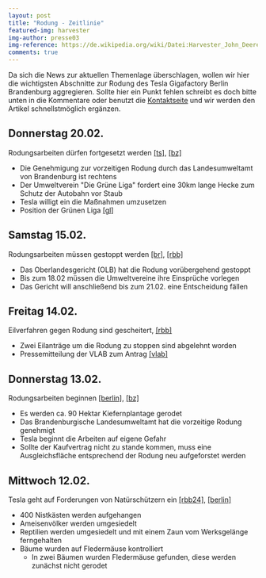 ```yaml
---
layout: post
title: "Rodung - Zeitlinie"
featured-img: harvester
img-author: presse03
img-reference: https://de.wikipedia.org/wiki/Datei:Harvester_John_Deere_1170E.JPG
comments: true
---
```


Da sich die News zur aktuellen Themenlage überschlagen, wollen wir hier die wichtigsten 
Abschnitte zur Rodung des Tesla Gigafactory Berlin Brandenburg aggregieren. 
Sollte hier ein Punkt fehlen schreibt es doch bitte unten in die Kommentare oder benutzt die [Kontaktseite](/contact) 
und wir werden den Artikel schnellstmöglich ergänzen.

## Donnerstag 20.02.

Rodungsarbeiten dürfen fortgesetzt werden [[ts]][3], [[bz]][11]

* Die Genehmigung zur vorzeitigen Rodung durch das Landesumweltamt von Brandenburg ist rechtens
* Der Umweltverein "Die Grüne Liga" fordert eine 30km lange Hecke zum Schutz der Autobahn vor Staub
* Tesla willigt ein die Maßnahmen umzusetzen
* Position der Grünen Liga [[gl]][9]

## Samstag 15.02.

Rodungsarbeiten müssen gestoppt werden [[br]][2], [[rbb]][8]

* Das Oberlandesgericht (OLB) hat die Rodung vorübergehend gestoppt 
* Bis zum 18.02 müssen die Umweltvereine ihre Einsprüche vorlegen 
* Das Gericht will anschließend bis zum 21.02. eine Entscheidung fällen

## Freitag 14.02.

Eilverfahren gegen Rodung sind gescheitert, [[rbb]][1]

* Zwei Eilanträge um die Rodung zu stoppen sind abgelehnt worden 
* Pressemitteilung der VLAB zum Antrag [[vlab]][10]

## Donnerstag 13.02.

Rodungsarbeiten beginnen [[berlin]][7], [[bz]][4]

* Es werden ca. 90 Hektar Kiefernplantage gerodet 
* Das Brandenburgische Landesumweltamt hat die vorzeitige Rodung genehmigt
* Tesla beginnt die Arbeiten auf eigene Gefahr
* Sollte der Kaufvertrag nicht zu stande kommen, muss eine Ausgleichsfläche entsprechend der Rodung neu aufgeforstet werden

## Mittwoch 12.02.

Tesla geht auf Forderungen von Natürschützern ein [[rbb24]][5], [[berlin]][6]

* 400 Nistkästen werden aufgehangen
* Ameisenvölker werden umgesiedelt
* Reptilien werden umgesiedelt und mit einem Zaun vom Werksgelänge ferngehalten
* Bäume wurden auf Fledermäuse kontrolliert
    * In zwei Bäumen wurden Fledermäuse gefunden, diese werden zunächst nicht gerodet

[1]: https://www.rbb24.de/studiofrankfurt/wirtschaft/tesla/2020/eilantrag-gegen-tesla-rodung.html
[2]: https://www.br.de/nachrichten/wirtschaft/gericht-stoppt-rodungsarbeiten-fuer-fabrikgelaende-von-tesla,Rqb4Vio
[3]: https://www.tagesspiegel.de/berlin/tesla-darf-in-gruenheide-weiter-den-wald-roden-altmaier-sieht-in-urteil-wichtiges-signal-fuer-arbeitsplaetze/25568072.html
[4]: https://www.berliner-zeitung.de/wirtschaft-verantwortung/tesla-postiert-nun-die-technik-zur-rodung-von-90-hektar-kiefenforst-li.75848
[5]: https://www.rbb24.de/wirtschaft/thema/tesla/beitraege/tesla-brandenburg-elektro-auto-hersteller-umweltschutz-gruenheide-oder-spree.html
[6]: https://www.berlin.de/wirtschaft/nachrichten/tesla/6076493-5973744-tesla-beschreibt-umweltschutzmassnahmen-.html
[7]: https://www.berlin.de/wirtschaft/nachrichten/tesla/6077826-5973744-umweltministerium-tesla-darf-fuer-neues-.html
[8]: https://www.rbb24.de/wirtschaft/thema/tesla/beitraege/brandenburg-tesla-rodung-oberverwaltungsgericht-landesregierung-hofft-auf-zeitnahe-entscheidung.html
[9]: https://www.grueneliga.de/index.php/de/themen-projekte/weiteres/934-position-des-bundessprecherrates-zum-tesla-gerichtsverfahren
[10]: https://www.landschaft-artenschutz.de/vlab-beantragt-rodungsstopp-fuer-tesla-gelaende/
[11]: https://www.bz-berlin.de/berlin/umland/gruenheide-tesla-gelaende-rodung-bau-gruene-liga
